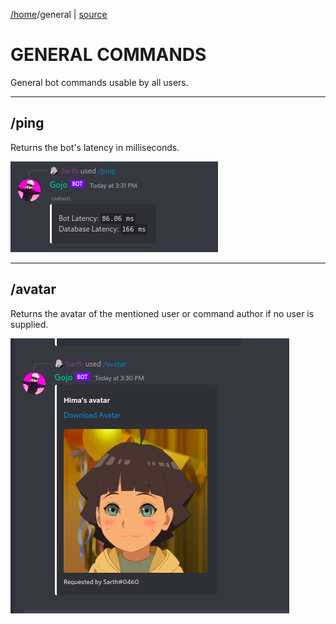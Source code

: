 [/home](index.rst)/general | [source](https://github.com/sarthhh/gojo/blob/main/src/extensions/general.py)

# GENERAL COMMANDS
General bot commands usable by all users.

--------
## /ping

Returns the bot's latency in milliseconds.

![](images/ping.png)

-------
## /avatar

Returns the avatar of the mentioned user or command author if no user is supplied.

![](images/avatar.png)